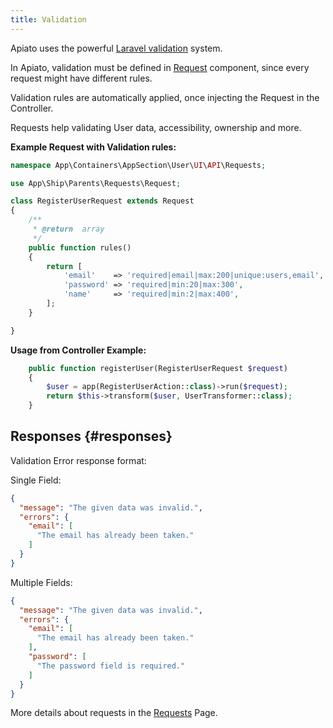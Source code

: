 ```yaml
---
title: Validation
---
```


Apiato uses the powerful [Laravel validation](https://laravel.com/docs/validation) system.

In Apiato, validation must be defined in [Request](../Main%20Components/requests) component, since every request might have different rules.

Validation rules are automatically applied, once injecting the Request in the Controller.

Requests help validating User data, accessibility, ownership and more.

**Example Request with Validation rules:**

```php
namespace App\Containers\AppSection\User\UI\API\Requests;

use App\Ship\Parents\Requests\Request;

class RegisterUserRequest extends Request
{
    /**
     * @return  array
     */
    public function rules()
    {
        return [
            'email'    => 'required|email|max:200|unique:users,email',
            'password' => 'required|min:20|max:300',
            'name'     => 'required|min:2|max:400',
        ];
    }

}
```

**Usage from Controller Example:**

```php
    public function registerUser(RegisterUserRequest $request)
    {
        $user = app(RegisterUserAction::class)->run($request);
        return $this->transform($user, UserTransformer::class);
    }
```

## Responses {#responses}

Validation Error response format:

Single Field:

```json
{
  "message": "The given data was invalid.",
  "errors": {
    "email": [
      "The email has already been taken."
    ]
  }
}
```

Multiple Fields:

```json
{
  "message": "The given data was invalid.",
  "errors": {
    "email": [
      "The email has already been taken."
    ],
    "password": [
      "The password field is required."
    ]
  }
}
```

More details about requests in the [Requests](../Main%20Components/requests) Page.
